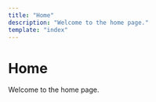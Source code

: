 ```yaml
---
title: "Home"
description: "Welcome to the home page."
template: "index"
---
```


# Home

Welcome to the home page.

